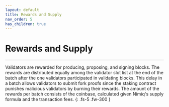 ```yaml
---
layout: default
title: Rewards and Supply
nav_order: 5
has_children: true
---
```


# Rewards and Supply

---

Validators are rewarded for producing, proposing, and signing blocks. The rewards are distributed equally among the validator slot list at the end of the batch after the one validators participated in validating blocks. This delay in a batch allows validators to submit fork proofs since the staking contract punishes malicious validators by burning their rewards. The amount of the rewards per batch consists of the coinbase, calculated given Nimiq's supply formula and the transaction fees.
{: .fs-5 .fw-300 }